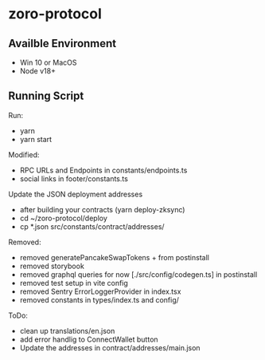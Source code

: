 # zoro-protocol

## Availble Environment
- Win 10 or MacOS
- Node v18+

## Running Script
Run:

- yarn
- yarn start

Modified:

- RPC URLs and Endpoints in constants/endpoints.ts
- social links in footer/constants.ts

Update the JSON deployment addresses

- after building your contracts (yarn deploy-zksync)
- cd ~/zoro-protocol/deploy
- cp *.json src/constants/contract/addresses/

Removed:

- removed generatePancakeSwapTokens + from postinstall
- removed storybook
- removed graphql queries for now [./src/config/codegen.ts] in postinstall
- removed test setup in vite config
- removed Sentry ErrorLoggerProvider in index.tsx
- removed constants in types/index.ts and config/

ToDo:

- clean up translations/en.json
- add error handlig to ConnectWallet button
- Update the addresses in contract/addresses/main.json
